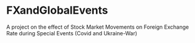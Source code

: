 # FXandGlobalEvents

A project on the effect of Stock Market Movements on Foreign Exchange Rate during Special Events (Covid and Ukraine-War)
